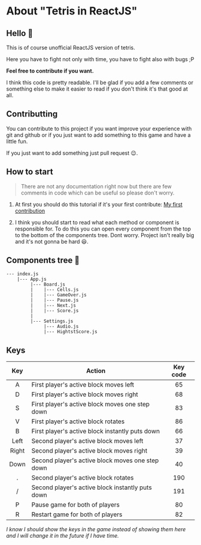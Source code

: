 # About "Tetris in ReactJS"

## Hello :wave:

This is of course unofficial ReactJS version of tetris.

Here you have to fight not only with time, you have to fight also with bugs ;P

**Feel free to contribute if you want.**

I think this code is pretty readable.
I'll be glad if you add a few comments or something else to make it easier to read if you don't think it's that good at all.

## Contributting
You can contribute to this project if you want improve your experience with git and github or if you just want to add something to this game and have a little fun.

If you just want to add something just pull request :wink:.

## How to start
> There are not any documentation right now but there are few comments in code which can be useful so please don't worry.

1. At first you should do this tutorial if it's your first contribute: [My first contribution](https://github.com/firstcontributions/first-contributions)

2. I think you should start to read what each method or component is responsible for.
To do this you can open every component from the top to the bottom of the components tree. Dont worry. Project isn't really big and it's not gonna be hard :smiley:.

## Components tree :deciduous_tree:

```
--- index.js
    |--- App.js
         |--- Board.js
         |    |--- Cells.js
         |    |--- GameOver.js
         |    |--- Pause.js
         |    |--- Next.js
         |    |--- Score.js
         |
         |--- Settings.js
              |--- Audio.js
              |--- HightstScore.js
```

## Keys
| Key     | Action                                               | Key code |
|:-------:|------------------------------------------------------|:--------:|
| A       | First player's active block moves left               | 65       |
| D       | First player's active block moves right              | 68       |
| S       | First player's active block moves one step down      | 83       |
| V       | First player's active block rotates                  | 86       |
| B       | First player's active block instantly puts down      | 66       |
| Left    | Second player's active block moves left              | 37       |
| Right   | Second player's active block moves right             | 39       |
| Down    | Second player's active block moves one step down     | 40       |
| .       | Second player's active block rotates                 | 190      |
| /       | Second player's active block instantly puts down     | 191      |
| P       | Pause game for both of players                       | 80       |
| R       | Restart game for both of players                     | 82       |

*I know I should show the keys in the game instead of showing them here and I will change it in the future if I have time.*